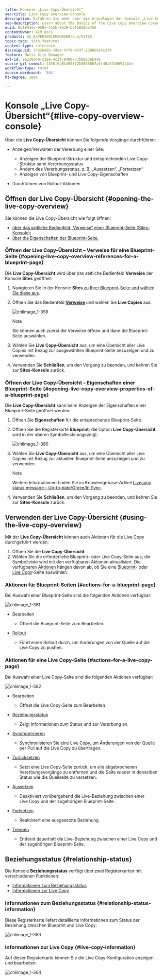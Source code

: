 ```yaml
---
title: Konsole „Live Copy-Übersicht“
seo-title: Live Copy Overview Console
description: Erfahren Sie mehr über die Grundlagen der Konsole „Live Copy-Übersicht“.
seo-description: Learn about the basics of the Live Copy Overview Console.
uuid: 6b1841ec-950e-455b-9b30-b5f5050a67b8
contentOwner: AEM Docs
products: SG_EXPERIENCEMANAGER/6.4/SITES
topic-tags: site-features
content-type: reference
discoiquuid: 3763e985-7dd8-47fd-bfdf-2368b424c270
feature: Multi Site Manager
exl-id: 96238d40-c19a-4c1f-9400-c7bb8636b448
source-git-commit: 3358f6b8b492ff2b5858867a1f48a57b06944b1e
workflow-type: tm+mt
source-wordcount: '534'
ht-degree: 100%

---
```


# Konsole „Live Copy-Übersicht“{#live-copy-overview-console}

Über die **Live Copy-Übersicht** können Sie folgende Vorgänge durchführen:

* Anzeigen/Verwalten der Vererbung einer Site:

   * Anzeigen der Blueprint-Struktur und entsprechenden Live Copy-Struktur samt Vererbungsstatus
   * Ändern des Vererbungsstatus, z. B. „Aussetzen“, „Fortsetzen“
   * Anzeigen von Blueprint- und Live Copy-Eigenschaften

* Durchführen von Rollout-Aktionen

## Öffnen der Live Copy-Übersicht {#opening-the-live-copy-overview}

Sie können die Live Copy-Übersicht wie folgt öffnen:

* [über das seitliche Bedienfeld „Verweise“ einer Blueprint-Seite (Sites-Konsole);](#opening-live-copy-overview-references-for-a-blueprint-page)
* [über die Eigenschaften der Blueprint-Seite.](#opening-live-copy-overview-properties-of-a-blueprint-page)

### Öffnen der Live Copy-Übersicht – Verweise für eine Blueprint-Seite {#opening-live-copy-overview-references-for-a-blueprint-page}

Die **Live Copy-Übersicht** wird über das seitliche Bedienfeld **Verweise** der Konsole **Sites** geöffnet:

1. Navigieren Sie in der Konsole **Sites** [zu Ihrer Blueprint-Seite und wählen Sie diese aus](/help/sites-authoring/basic-handling.md#viewing-and-selecting-resources).
1. Öffnen Sie das Bedienfeld **[Verweise](/help/sites-authoring/basic-handling.md#references)** und wählen Sie **Live Copies** aus.

   ![chlimage_1-359](assets/chlimage_1-359.png)

   >[!NOTE]
   >
   >Sie können auch zuerst die Verweise öffnen und dann die Blueprint-Seite auswählen.

1. Wählen Sie **Live Copy-Übersicht** aus, um eine Übersicht aller Live Copies mit Bezug zur ausgewählten Blueprint-Seite anzuzeigen und zu verwenden.
1. Verwenden Sie **Schließen**, um den Vorgang zu beenden, und kehren Sie zur **Sites-Konsole** zurück.

### Öffnen der Live Copy-Übersicht – Eigenschaften einer Blueprint-Seite {#opening-live-copy-overview-properties-of-a-blueprint-page}

Die **Live Copy-Übersicht** kann beim Anzeigen der Eigenschaften einer Blueprint-Seite geöffnet werden:

1. Öffnen Sie **Eigenschaften** für die entsprechende Blueprint-Seite.
1. Öffnen Sie die Registerkarte **Blueprint**; die Option **Live Copy-Übersicht** wird in der oberen Symbolleiste angezeigt:

   ![chlimage_1-360](assets/chlimage_1-360.png)

1. Wählen Sie **Live Copy-Übersicht** aus, um eine Übersicht aller Live Copies mit Bezug zur aktuellen Blueprint-Seite anzuzeigen und zu verwenden.

   >[!NOTE]
   >
   >Weitere Informationen finden Sie im Knowledgebase-Artikel [Livecopy status message – Up-to-date/Green/In Sync](https://helpx.adobe.com/de/experience-manager/kb/livecopy-status-message---up-to-date-green-in-sync.html).

1. Verwenden Sie **Schließen**, um den Vorgang zu beenden, und kehren Sie zur **Sites-Konsole** zurück.

## Verwenden der Live Copy-Übersicht {#using-the-live-copy-overview}

Mit der **Live Copy-Übersicht** können auch Aktionen für die Live Copy durchgeführt werden:

1. Öffnen Sie die **Live Copy-Übersicht**.
1. Wählen Sie die erforderliche Blueprint- oder Live Copy-Seite aus; die Symbolleiste wird mit den verfügbaren Aktionen aktualisiert. Die verfügbaren [Aktionen](/help/sites-administering/msm.md#terms-used) hängen davon ab, ob Sie eine [Blueprint](#actions-for-a-blueprint-page)- oder [Live Copy](#actions-for-a-live-copy-page)-Seite auswählen:

### Aktionen für Blueprint-Seiten {#actions-for-a-blueprint-page}

Bei Auswahl einer Blueprint-Seite sind die folgenden Aktionen verfügbar:

![chlimage_1-361](assets/chlimage_1-361.png)

* Bearbeiten

   * Öffnet die Blueprint-Seite zum Bearbeiten.

* [Rollout](/help/sites-administering/msm.md#rollout-and-synchronize)

   * Führt einen Rollout durch, um Änderungen von der Quelle auf die Live Copy zu pushen.

### Aktionen für eine Live Copy-Seite {#actions-for-a-live-copy-page}

Bei Auswahl einer Live Copy-Seite sind die folgenden Aktionen verfügbar:

![chlimage_1-362](assets/chlimage_1-362.png)

* Bearbeiten

   * Öffnet die Live Copy-Seite zum Bearbeiten.

* [Beziehungsstatus](#relationship-status)

   * Zeigt Informationen zum Status und zur Vererbung an.

* [Synchronisieren](/help/sites-administering/msm.md#rollout-and-synchronize)

   * Synchronisieren Sie eine Live Copy, um Änderungen von der Quelle per Pull auf die Live Copy zu übertragen.

* [Zurücksetzen](/help/sites-administering/msm-livecopy.md#resetting-a-live-copy-page)

   * Setzt eine Live Copy-Seite zurück, um alle abgebrochenen Vererbungsvorgänge zu entfernen und die Seite wieder in denselben Status wie die Quellseite zu versetzen.

* [Aussetzen](/help/sites-administering/msm.md#suspending-and-cancelling-inheritance-and-synchronization)

   * Deaktiviert vorübergehend die Live-Beziehung zwischen einer Live Copy und der zugehörigen Blueprint-Seite.

* [Fortsetzen ](/help/sites-administering/msm-livecopy.md#resuming-inheritance-for-a-page)

   * Reaktiviert eine ausgesetzte Beziehung.

* [Trennen](/help/sites-administering/msm.md#detaching-a-live-copy)

   * Entfernt dauerhaft die Live-Beziehung zwischen einer Live Copy und der zugehörigen Blueprint-Seite.

## Beziehungsstatus {#relationship-status}

Die Konsole **Beziehungsstatus** verfügt über zwei Registerkarten mit verschiedenen Funktionen:

* [Informationen zum Beziehungsstatus](#relationship-status-information)
* [Informationen zur Live Copy](#live-copy-information)

### Informationen zum Beziehungsstatus {#relationship-status-information}

Diese Registerkarte liefert detaillierte Informationen zum Status der Beziehung zwischen Blueprint und Live Copy:

![chlimage_1-363](assets/chlimage_1-363.png)

### Informationen zur Live Copy {#live-copy-information}

Auf dieser Registerkarte können Sie die Live Copy-Konfiguration anzeigen und bearbeiten:

![chlimage_1-364](assets/chlimage_1-364.png)

